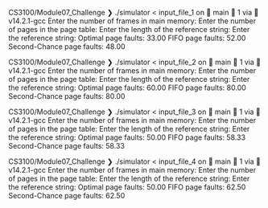 CS3100/Module07_Challenge ❯ ./simulator < input_file_1                                                                                    on  main  1 via  v14.2.1-gcc
Enter the number of frames in main memory: Enter the number of pages in the page table: Enter the length of the reference string: Enter the reference string:
Optimal page faults: 33.00
FIFO page faults: 52.00
Second-Chance page faults: 48.00

CS3100/Module07_Challenge ❯ ./simulator < input_file_2                                                                                    on  main  1 via  v14.2.1-gcc
Enter the number of frames in main memory: Enter the number of pages in the page table: Enter the length of the reference string: Enter the reference string:
Optimal page faults: 60.00
FIFO page faults: 80.00
Second-Chance page faults: 80.00

CS3100/Module07_Challenge ❯ ./simulator < input_file_3                                                                                    on  main  1 via  v14.2.1-gcc
Enter the number of frames in main memory: Enter the number of pages in the page table: Enter the length of the reference string: Enter the reference string:
Optimal page faults: 50.00
FIFO page faults: 58.33
Second-Chance page faults: 58.33

CS3100/Module07_Challenge ❯ ./simulator < input_file_4                                                                                    on  main  1 via  v14.2.1-gcc
Enter the number of frames in main memory: Enter the number of pages in the page table: Enter the length of the reference string: Enter the reference string:
Optimal page faults: 50.00
FIFO page faults: 62.50
Second-Chance page faults: 62.50

